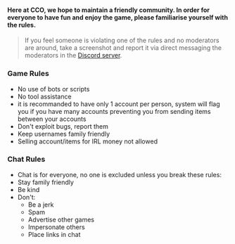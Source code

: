 

#### Here at CCO, we hope to maintain a friendly community. In order for everyone to have fun and enjoy the game, please familiarise yourself with the rules. 

> If you feel someone is violating one of the rules and no moderators are around, take a screenshot and report it via direct messaging the moderators in the [Discord server](https://discord.gg/JREx8xz).

### Game Rules
* No use of bots or scripts 
* No tool assistance
* it is recommanded to have only 1 account per person, system will flag you if you have many accounts preventing you from sending items between your accounts
* Don't exploit bugs, report them
* Keep usernames family friendly
* Selling account/items for IRL money not allowed
### Chat Rules
* Chat is for everyone, no one is excluded unless you break these rules:
* Stay family friendly
* Be kind
* Don't: 
  - Be a jerk
  - Spam  
  - Advertise other games 
  - Impersonate others  
  - Place links in chat

